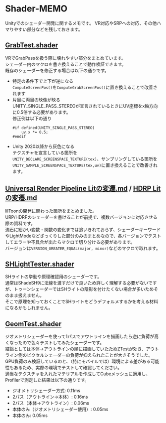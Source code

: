 # Shader-MEMO
Unityでのシェーダー開発に関するメモです。
VR対応やSRPへの対応、その他ハマりやすい部分などを残しておきます。

## [GrabTest.shader](https://github.com/lilxyzw/Shader-MEMO/blob/master/Assets/GrabTest.shader)
VRでGrabPassを扱う際に壊れやすい部分をまとめています。  
シェーダー内のマクロを書き換えることで動作検証できます。  
既存のシェーダーを修正する場合は以下の通りです。
- 特定の条件下で上下が逆になる  
  `ComputeScreenPos()`を`ComputeGrabScreenPos()`に置き換えることで改善されます
- 片目に両目の映像が映る  
  UNITY_SINGLE_PASS_STEREOが宣言されているときにUV座標をx軸方向に0.5倍する必要があります。  
  修正例は以下の通り
  ```
  #if defined(UNITY_SINGLE_PASS_STEREO)
      uv.x *= 0.5;
  #endif
  ```
- Unity 2020以降から灰色になる  
  テクスチャを宣言している箇所を`UNITY_DECLARE_SCREENSPACE_TEXTURE(tex)`、サンプリングしている箇所を`UNITY_SAMPLE_SCREENSPACE_TEXTURE(tex,uv)`に置き換えることで改善されます。

## [Universal Render Pipeline Litの変遷.md](https://github.com/lilxyzw/Shader-MEMO/blob/main/Docs/Universal%20Render%20Pipeline%20Lit%E3%81%AE%E5%A4%89%E9%81%B7.md) / [HDRP Litの変遷.md](https://github.com/lilxyzw/Shader-MEMO/blob/main/Docs/HDRP%20Lit%E3%81%AE%E5%A4%89%E9%81%B7.md)
lilToonの開発に関わった箇所をまとめました。  
URP/HDRPのシェーダーを書けることが前提で、複数バージョンに対応させる際の資料です。  
流石に細かい変数・関数の変化までは追いきれておらず、シェーダーキーワードやLightModeなどざっくりした部分のみのまとめなので、各バージョンでテストしてエラーや不具合が出たらマクロで切り分ける必要があります。  
バージョンは`VERSION_GREATER_EQUAL(major, minor)`などのマクロで取れます。

## [SHLightTester.shader](https://github.com/lilxyzw/Shader-MEMO/blob/master/Assets/SHLightTester.shader)
SHライトの挙動や原理確認用のシェーダーです。  
通常はShadeSH9に法線を渡すだけで良いため詳しく理解する必要がないですが、トゥーンシェーダーではSHライトの陰影を付けたくない場合が多いためそのまま扱えません。  
そこで原理を知っておくことでSHライトをどうデフォルメするかを考える材料になるかもしれません。

## [GeomTest.shader](https://github.com/lilxyzw/Shader-MEMO/blob/master/Assets/GeomTest.shader)
ジオメトリシェーダーを使って1パスでアウトラインを描画したら逆に負荷が高くなったので色々テストしてみたシェーダーです。  
結論としては本体->アウトラインの順に描画していたためZTestが効き、アウトライン側のピクセルシェーダーの負荷が抑えられたことが大きそうでした。  
GPU負荷のみ検証しているのと、（特にモバイルでは）環境による差がある可能性もあるため、実際の環境でテストして確認してください。  
適当なテクスチャを入れたマテリアルを作成してCubeメッシュに適用し、Profilerで測定した結果は以下の通りです。
- ジオメトリシェーダー方式: 0.11ms
- 2パス（アウトライン->本体）: 0.16ms
- 2パス（本体->アウトライン）: 0.06ms
- 本体のみ（ジオメトリシェーダー使用）: 0.05ms
- 本体のみ: 0.05ms
